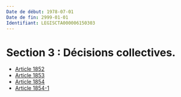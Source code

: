 ```yaml
---
Date de début: 1978-07-01
Date de fin: 2999-01-01
Identifiant: LEGISCTA000006150303
---
```


<h1>Section 3 : Décisions collectives.</h1>

- [Article 1852](article_1852.md)
- [Article 1853](article_1853.md)
- [Article 1854](article_1854.md)
- [Article 1854-1](article_1854-1.md)

